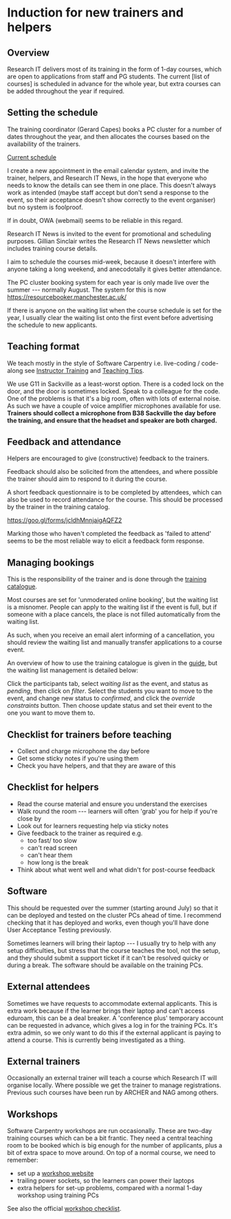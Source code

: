 # Induction for new trainers and helpers

## Overview
Research IT delivers most of its training in the form of 1-day courses,
which are open to applications from staff and PG students.
The current [list of courses] is scheduled in advance for the whole year,
but extra courses can be added throughout the year if required.

## Setting the schedule
The training coordinator (Gerard Capes) books a PC cluster for a number
of dates throughout the year, and then allocates the courses based on
the availability of the trainers.

[Current schedule]

I create a new appointment in the email calendar system,
and invite the trainer, helpers, and Research IT News,
in the hope that everyone who needs to know the details can see them in one place.
This doesn't always work as intended
(maybe staff accept but don't send a response to the event,
so their acceptance doesn't show correctly to the event organiser)
but no system is foolproof.

If in doubt, OWA (webmail) seems to be reliable in this regard.

Research IT News is invited to the event for promotional and scheduling purposes.
Gillian Sinclair writes the Research IT News newsletter which includes training
course details.

I aim to schedule the courses mid-week, because it doesn't interfere with anyone
taking a long weekend, and anecodotally it gives better attendance.

The PC cluster booking system for each year is only made live
over the summer --- normally August.
The system for this is now https://resourcebooker.manchester.ac.uk/

If there is anyone on the waiting list when the course schedule is set for the year,
I usually clear the waiting list onto the first event before advertising the schedule
to new applicants.

## Teaching format
We teach mostly in the style of Software Carpentry i.e. live-coding / code-along
see [Instructor Training] and [Teaching Tips].

We use G11 in Sackville as a least-worst option. There is a coded lock on the door,
and the door is sometimes locked. Speak to a colleague for the code.
One of the problems is that it's a big room, often with lots of external noise.
As such we have a couple of voice amplifier microphones available for use.
**Trainers should collect a microphone from B38 Sackville the day before the training,
and ensure that the headset and speaker are both charged.**

## Feedback and attendance
Helpers are encouraged to give (constructive) feedback to the trainers.

Feedback should also be solicited from the attendees,
and where possible the trainer should aim to respond to it during the course.

A short feedback questionnaire is to be completed by attendees,
which can also be used to record attendance for the course.
This should be processed by the trainer in the training catalog.

https://goo.gl/forms/jcldhMnnjaigAQFZ2

Marking those who haven't completed the feedback as 'failed to attend' seems to
be the most reliable way to elicit a feedback form response.

## Managing bookings
This is the responsibility of the trainer and is done through the [training catalogue].

Most courses are set for 'unmoderated online booking', but the waiting list is a misnomer.
People can apply to the waiting list if the event is full, but if someone with a
place cancels, the place is not filled automatically from the waiting list.

As such, when you receive an email alert informing of a cancellation, you should
review the waiting list and manually transfer applications to a course event.

An overview of how to use the training catalogue is given in the [guide],
but the waiting list management is detailed below:

Click the participants tab, select *waiting list* as the event,
and status as *pending*, then click on *filter*.
Select the students you want to move to the event,
and change new status to *confirmed*, and click the *override constraints*
button.
Then choose update status and set their event to the one you
want to move them to.

## Checklist for trainers before teaching
- Collect and charge microphone the day before
- Get some sticky notes if you're using them
- Check you have helpers, and that they are aware of this

## Checklist for helpers
- Read the course material and ensure you understand the exercises
- Walk round the room --- learners will often 'grab' you for help if you're close by
- Look out for learners requesting help via sticky notes
- Give feedback to the trainer as required e.g.
	- too fast/ too slow
	- can't read screen
	- can't hear them
	- how long is the break
- Think about what went well and what didn't for post-course feedback

## Software
This should be requested over the summer (starting around July) so that it can be deployed
and tested on the cluster PCs ahead of time.
I recommend checking that it has deployed and works, even though you'll have done
User Acceptance Testing previously.

Sometimes learners will bring their laptop --- I usually try to help with any setup
difficulties, but stress that the course teaches the tool, not the setup, and they should
submit a support ticket if it can't be resolved quicky or during a break.
The software should be available on the training PCs.

## External attendees
Sometimes we have requests to accommodate external applicants.
This is extra work because if the learner brings their laptop and can't access eduroam,
this can be a deal breaker.
A 'conference plus' temporary account can be requested in advance, which gives a log in
for the training PCs. It's extra admin, so we only want to do this if the external applicant
is paying to attend a course. This is currently being investigated as a thing.

## External trainers
Occasionally an external trainer will teach a course which Research IT will organise locally.
Where possible we get the trainer to manage registrations. Previous such courses have been
run by ARCHER and NAG among others.

## Workshops
Software Carpentry workshops are run occasionally. These are two-day training courses which can
be a bit frantic. They need a central teaching room to be booked which is big enough for the number
of applicants, plus a bit of extra space to move around.
On top of a normal course, we need to remember:

- set up a [workshop website](https://github.com/carpentries/workshop-template)
- trailing power sockets, so the learners can power their laptops
- extra helpers for set-up problems, compared with a normal 1-day workshop using training PCs

See also the official [workshop checklist].

[Teaching Tips]: https://software-carpentry.org/blog/2015/03/teaching-tips.html
[Instructor Training]: http://carpentries.github.io/instructor-training/
[guide]: Training-Catalogue_Online-Booking-and-Search-Facility-v4.pdf
[Current schedule]: http://www.staffnet.manchester.ac.uk/staff-learning-and-development/academicandresearch/practical-skills-and-knowledge/it-skills/research-computing/research-courses/
[training catalogue]: http://app.manchester.ac.uk/training/default.aspx
[workshop checklist]: https://docs.carpentries.org/topic_folders/hosts_instructors/hosts_instructors_checklist.html
